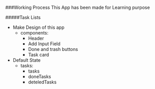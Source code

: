 ###Working Process
This App has been made for Learning purpose

#####Task Lists
- Make Design of this app
    - components:
        - Header
        - Add Input Field
        - Done and trash buttons
        - Task card
- Default State
    - tasks:
        - tasks
        - doneTasks
        - deteledTasks